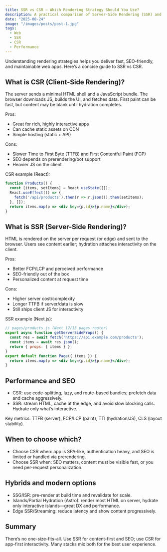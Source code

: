 ```yaml
---
title: SSR vs CSR — Which Rendering Strategy Should You Use?
description: A practical comparison of Server-Side Rendering (SSR) and Client-Side Rendering (CSR)—how they work, trade-offs, performance, SEO, and when to choose each.
date: "2025-08-24"
image: "/images/posts/post-1.jpg"
tags:
  - Web
  - SSR
  - CSR
  - Performance
---
```


Understanding rendering strategies helps you deliver fast, SEO-friendly, and maintainable web apps. Here’s a concise guide to SSR vs CSR.

## What is CSR (Client-Side Rendering)?

The server sends a minimal HTML shell and a JavaScript bundle. The browser downloads JS, builds the UI, and fetches data. First paint can be fast, but content may be blank until hydration completes.

Pros:
- Great for rich, highly interactive apps
- Can cache static assets on CDN
- Simple hosting (static + API)

Cons:
- Slower Time to First Byte (TTFB) and First Contentful Paint (FCP)
- SEO depends on prerendering/bot support
- Heavier JS on the client

CSR example (React):

```jsx
function Products() {
  const [items, setItems] = React.useState([]);
  React.useEffect(() => {
    fetch('/api/products').then(r => r.json()).then(setItems);
  }, []);
  return items.map(p => <div key={p.id}>{p.name}</div>);
}
```

## What is SSR (Server-Side Rendering)?

HTML is rendered on the server per request (or edge) and sent to the browser. Users see content earlier; hydration attaches interactivity on the client.

Pros:
- Better FCP/LCP and perceived performance
- SEO-friendly out of the box
- Personalized content at request time

Cons:
- Higher server cost/complexity
- Longer TTFB if server/data is slow
- Still ships client JS for interactivity

SSR example (Next.js):

```jsx
// pages/products.js (Next 12/13 pages router)
export async function getServerSideProps() {
  const res = await fetch('https://api.example.com/products');
  const items = await res.json();
  return { props: { items } };
}
export default function Page({ items }) {
  return items.map(p => <div key={p.id}>{p.name}</div>);
}
```

## Performance and SEO

- CSR: use code-splitting, lazy, and route-based bundles; prefetch data and cache aggressively.
- SSR: stream HTML, cache at the edge, and avoid slow blocking calls. Hydrate only what’s interactive.

Key metrics: TTFB (server), FCP/LCP (paint), TTI (hydration/JS), CLS (layout stability).

## When to choose which?

- Choose CSR when: app is SPA-like, authentication heavy, and SEO is limited or handled via prerendering.
- Choose SSR when: SEO matters, content must be visible fast, or you need per-request personalization.

## Hybrids and modern options

- SSG/ISR: pre-render at build time and revalidate for scale.
- Islands/Partial Hydration (Astro): render most HTML on server, hydrate only interactive islands—great DX and performance.
- Edge SSR/Streaming: reduce latency and show content progressively.

## Summary

There’s no one-size-fits-all. Use SSR for content-first and SEO; use CSR for app-first interactivity. Many stacks mix both for the best user experience.
